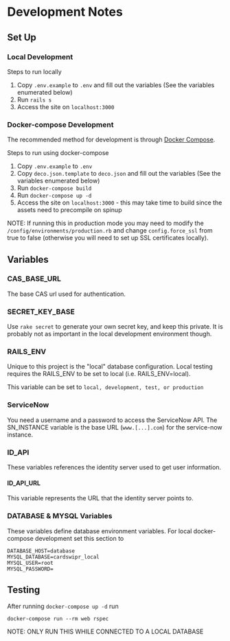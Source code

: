 # Development Notes

## Set Up

### Local Development

Steps to run locally
1. Copy `.env.example` to `.env` and fill out the variables (See the variables enumerated below)
2. Run `rails s`
3. Access the site on `localhost:3000`

### Docker-compose Development

The recommended method for development is through [Docker Compose](https://docs.docker.com/compose/).

Steps to run using docker-compose
1. Copy `.env.example` to `.env`
2. Copy `deco.json.template` to `deco.json` and fill out the variables (See the variables enumerated below)
3. Run `docker-compose build`
4. Run `docker-compose up -d`
5. Access the site on `localhost:3000` - this may take time to build since the assets need to precompile on spinup

NOTE: If running this in production mode you may need to modify the `/config/environments/production.rb` and change `config.force_ssl` from true to false (otherwise you will need to set up SSL certificates locally).

## Variables

### CAS_BASE_URL
The base CAS url used for authentication.

### SECRET_KEY_BASE
Use `rake secret` to generate your own secret key, and keep this private. It is probably not as important in the local development environment though.

### RAILS_ENV
Unique to this project is the "local" database configuration. Local testing requires the RAILS_ENV to be set to local (i.e. RAILS_ENV=local).

This variable can be set to `local, development, test, or production`

### ServiceNow
You need a username and a password to access the ServiceNow API. The SN_INSTANCE variable is the base URL (`www.[...].com`) for the service-now instance.

### ID_API
These variables references the identity server used to get user information.

#### ID_API_URL
This variable represents the URL that the identity server points to.

### DATABASE & MYSQL Variables

These variables define database environment variables. For local docker-compose development set this section to

```
DATABASE_HOST=database
MYSQL_DATABASE=cardswipr_local
MYSQL_USER=root
MYSQL_PASSWORD=
```

## Testing
After running `docker-compose up -d` run
```
docker-compose run --rm web rspec
```

NOTE: ONLY RUN THIS WHILE CONNECTED TO A LOCAL DATABASE